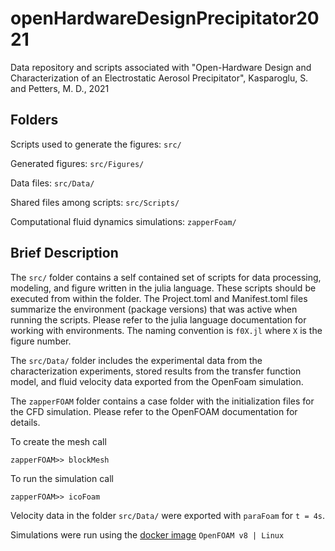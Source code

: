 # openHardwareDesignPrecipitator2021
Data repository and scripts associated with "Open-Hardware Design and Characterization of an Electrostatic Aerosol Precipitator", Kasparoglu, S. and Petters, M. D., 2021

## Folders
Scripts used to generate the figures: ```src/```

Generated figures: ```src/Figures/```

Data files: ```src/Data/```

Shared files among scripts: ```src/Scripts/```

Computational fluid dynamics simulations: ```zapperFoam/```

## Brief Description
The ```src/``` folder contains a self contained set of scripts for data processing, modeling, and figure written in the julia language. These scripts should be executed from within the folder. The Project.toml and Manifest.toml files summarize the environment (package versions) that was active when running the scripts. Please refer to the julia language documentation for working with environments. The naming convention is ```f0X.jl``` where ```X``` is the figure number.

The ```src/Data/``` folder includes the experimental data from the characterization experiments, stored results from the transfer function model, and fluid velocity data exported from the OpenFoam simulation.

The ```zapperFOAM``` folder contains a case folder with the initialization files for the CFD simulation. Please refer to the OpenFOAM documentation for details. 

To create the mesh call

```zapperFOAM>> blockMesh```

To run the simulation call

```zapperFOAM>> icoFoam```

Velocity data in the folder ```src/Data/``` were exported with ```paraFoam``` for ```t = 4s```.  

Simulations were run using the [docker image](https://hub.docker.com/r/openfoam/openfoam8-paraview56) ```OpenFOAM v8 | Linux``` 




